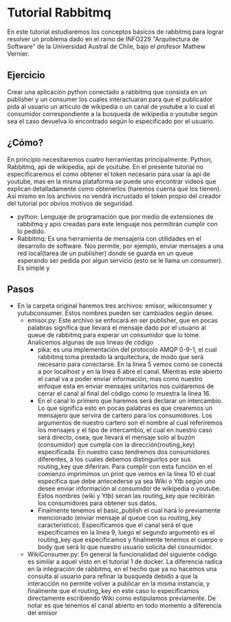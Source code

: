 # Tutorial Rabbitmq

En este tutorial estudiaremos los conceptos básicos de rabbitmq para lograr resolver un problema dado en el ramo de INFO229 "Arquitectura de Software" de la Universidad Austral de Chile, bajo el profesor Mathew Vernier.

## Ejercicio
Crear una aplicación python conectado a rabbitmq que consista en un publisher y un consumer los cuales interactuaran para que el publicador pida al usuario un articulo de wikipedia o un canal de youtube a lo cual el consumidor correspondiente a la busqueda de wikipedia o youtube según sea el caso devuelva lo encontrado según lo especificado por el usuario.

## ¿Cómo?
En principio necesitaremos cuatro herramientas principalmente: Python, Rabbitmq, api de wikipedia, api de youtube. En el presente tutorial no especificaremos el como obtener el token necesario para usar la api de youtube, mas en la misma plataforma se puede uno encontrar videos que explican detalladamente como obtenerlos (haremos cuenta que los tienen). Así mismo en los archivos no vendrá incrustado el token propio del creador del tutorial por obvios motivos  de seguridad.
 - python: Lenguaje de programación que por medio de extensiones de rabbitmq y apis creadas para este lenguaje nos permitirán cumplir con lo pedido.
  - Rabbitmq: Es una herramienta de mensajería con utilidades en el desarrollo de software. Nos permite, por ejemplo, enviar mensajes a una red local(tarea de un publisher) donde se guarda en un queue esperando ser pedida por algun servicio (esto se le llama un consumer). Es simple y 
## Pasos
- En la carpeta original haremos tres archivos: emisor, wikiconsumer y yutubconsumer. Estos nombres pueden ser cambiados según desee.
   - emisor.py: Este archivo se enfocará en ser publisher, que en pocas palabras significa que llevará el mensaje dado por el usuario al queue de rabbitmq para esperar un consumidor que lo tome. Analicemos algunas de sus lineas de código
     - pika: es una implementación del protocolo AMQP 0-9-1, el cual rabbitmq toma prestado la arquitectura, de modo que será necesario para conectarse. En la linea 5 vemos como se conecta a por localhost y en la línea 6 abre el canal. Mientras este abierto el canal va a poder enviar información, mas como nuestro enfoque esta en enviar mensajes unitarios nos cuidaremos de cerrar el canal al final del código como lo muestra la línea 16.
     - En el canal lo primero que haremos será declarar un intercambio. Lo que significa esto en pocas palabras es que crearemos un mensajero que servira de cartero para los consumidores. Los argumentos de nuestro cartero son el nombre al cual referiremos los mensajes y el tipo de intercambio, el cual en nuestro caso será directo, osea, que llevará el mensaje solo al buzón (consumidor) que cumpla con la dirección(routing_key) especificada. En nuestro caso tendremos dos consumidores diferentes, a los cuales debemos distinguirlos por sus routing_key que diferiran. Para cumplir con esta función en el comienzo imprimimos un print que vemos en la línea 10 el cual especifíca que debe antecederse ya sea Wiki o Ytb según uno desee enviar información al consumidor de wikipedia o youtube. Estos nombres (wiki y Ytb) seran las routing_key que recibirán los consumidores para obtener sus datos.
     - Finalmente tenemos el basic_publish el cual hará lo previamente mencionado (enviar mensaje al queue con su routing_key característico). Especificamos que el canal será el que especificamos en la línea 9, luego el segundo argumento es el routing_key que especificamos y finalmente tenemos el cuerpo o body que será lo que nuestro usuario solicita del consumidor. 
    - WikiConsumer.py: En general la funcionalidad del siguiente código es similar a aquel visto en el tutorial 1 de docker. La diferencia radica en la integración de rabbitmq, en el hecho que ya no hacemos una consulta al usuario para refinar la busqueda debido a que la interacción no permite volver a publicar en la misma instancia, y finalmente que el routing_key en este caso lo especificamos directamente escribiendo Wiki como estipulamos previamente. De notar es que tenemos el canal abierto en todo momento a diferencia del emisor